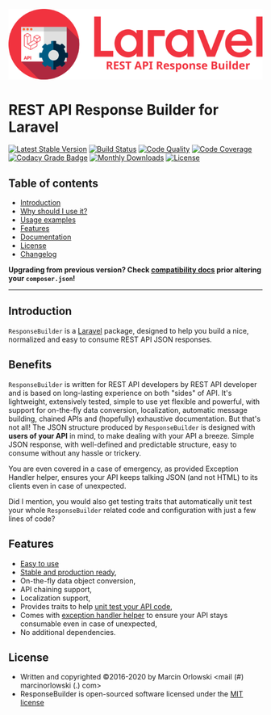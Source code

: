 ![REST API Response Builder for Laravel](docs/img/logo.png)

# REST API Response Builder for Laravel #

[![Latest Stable Version](https://poser.pugx.org/marcin-orlowski/laravel-api-response-builder/v/stable)](https://packagist.org/packages/marcin-orlowski/laravel-api-response-builder)
[![Build Status](https://travis-ci.org/MarcinOrlowski/laravel-api-response-builder.svg?branch=master)](https://travis-ci.org/MarcinOrlowski/laravel-api-response-builder)
[![Code Quality](https://scrutinizer-ci.com/g/MarcinOrlowski/laravel-api-response-builder/badges/quality-score.png?b=master)](https://scrutinizer-ci.com/g/MarcinOrlowski/laravel-api-response-builder/?branch=master)
[![Code Coverage](https://scrutinizer-ci.com/g/MarcinOrlowski/laravel-api-response-builder/badges/coverage.png?b=master)](https://scrutinizer-ci.com/g/MarcinOrlowski/laravel-api-response-builder/?branch=master)
[![Codacy Grade Badge](https://api.codacy.com/project/badge/Grade/44f427e872e2480597bde0242417a2a7)](https://www.codacy.com/app/MarcinOrlowski/laravel-api-response-builder)
[![Monthly Downloads](https://poser.pugx.org/marcin-orlowski/laravel-api-response-builder/d/monthly)](https://packagist.org/packages/marcin-orlowski/laravel-api-response-builder)
[![License](https://poser.pugx.org/marcin-orlowski/laravel-api-response-builder/license)](https://packagist.org/packages/marcin-orlowski/laravel-api-response-builder)

## Table of contents ##

 * [Introduction](#introduction)
 * [Why should I use it?](#benefits)
 * [Usage examples](docs/README.md#usage-examples)
 * [Features](#features)
 * [Documentation](docs/README.md)
 * [License](#license)
 * [Changelog](CHANGES.md)

 **Upgrading from previous version? Check [compatibility docs](docs/compatibility.md) prior altering your `composer.json`!**

----

## Introduction ##

 `ResponseBuilder` is a [Laravel](https://laravel.com/) package, designed to help you build a nice, normalized and easy to consume
 REST API JSON responses.

## Benefits ##

 `ResponseBuilder` is written for REST API developers by REST API developer and is based on long-lasting experience on both
 "sides" of API. It's lightweight, extensively tested, simple to use yet flexible and powerful, with support for on-the-fly
 data conversion, localization, automatic message building, chained APIs and (hopefully) exhaustive documentation.
 But that's not all! The JSON structure produced by `ResponseBuilder` is designed with **users of your API** in mind,
 to make dealing with your API a breeze. Simple JSON response, with well-defined and predictable structure, easy to
 consume without any hassle or trickery.

 You are even covered in a case of emergency, as provided Exception Handler helper, ensures your API keeps talking JSON (and
 not HTML) to its clients even in case of unexpected.

 Did I mention, you would also get testing traits that automatically unit test your whole `ResponseBuilder` related code
 and configuration with just a few lines of code?

## Features ##

 * [Easy to use](docs/README.md#usage-examples)
 * [Stable and production ready](https://travis-ci.org/MarcinOrlowski/laravel-api-response-builder),
 * On-the-fly data object conversion,
 * API chaining support,
 * Localization support,
 * Provides traits to help [unit test your API code](docs/testing.md),
 * Comes with [exception handler helper](docs/exceptions.md) to ensure your API stays consumable even in case of unexpected,
 * No additional dependencies.


## License ##

 * Written and copyrighted &copy;2016-2020 by Marcin Orlowski <mail (#) marcinorlowski (.) com>
 * ResponseBuilder is open-sourced software licensed under the [MIT license](http://opensource.org/licenses/MIT)
